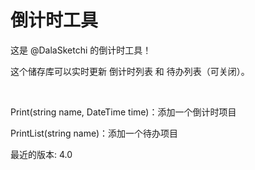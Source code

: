 # 倒计时工具
这是 @DalaSketchi 的倒计时工具！

这个储存库可以实时更新 倒计时列表 和 待办列表（可关闭）。

<br>

Print(string name, DateTime time)：添加一个倒计时项目

PrintList(string name)：添加一个待办项目

最近的版本: 4.0
